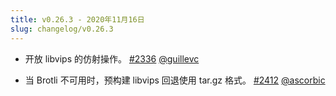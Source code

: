 ```yaml
---
title: v0.26.3 - 2020年11月16日
slug: changelog/v0.26.3
---
```


* 开放 libvips 的仿射操作。
  [#2336](https://github.com/lovell/sharp/pull/2336)
  [@guillevc](https://github.com/guillevc)

* 当 Brotli 不可用时，预构建 libvips 回退使用 tar.gz 格式。
  [#2412](https://github.com/lovell/sharp/pull/2412)
  [@ascorbic](https://github.com/ascorbic)